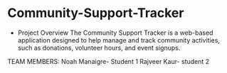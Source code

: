 # Community-Support-Tracker
- Project Overview
The Community Support Tracker is a web-based application designed to help manage and track community activities, 
such as donations, volunteer hours, and event signups. 

TEAM MEMBERS:
Noah Manaigre- Student 1
Rajveer Kaur- student 2
